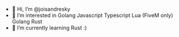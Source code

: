 - 👋 Hi, I’m @joisandresky
- 👀 I’m interested in Golang Javascript Typescript Lua (FiveM only) Golang Rust
- 🌱 I’m currently learning Rust :)
<!-- - 💞️ I’m looking to collaborate on ...
- 📫 How to reach me ... -->

<!---
joisandresky/joisandresky is a ✨ special ✨ repository because its `README.md` (this file) appears on your GitHub profile.
You can click the Preview link to take a look at your changes.
--->
